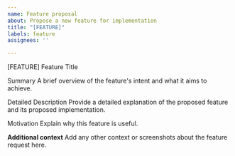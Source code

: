 ```yaml
---
name: Feature proposal
about: Propose a new feature for implementation
title: "[FEATURE]"
labels: feature
assignees: ''

---
```


[FEATURE] Feature Title

Summary
A brief overview of the feature's intent and what it aims to achieve.

Detailed Description
Provide a detailed explanation of the proposed feature and its proposed implementation.

Motivation
Explain why this feature is useful.

**Additional context**
Add any other context or screenshots about the feature request here.
